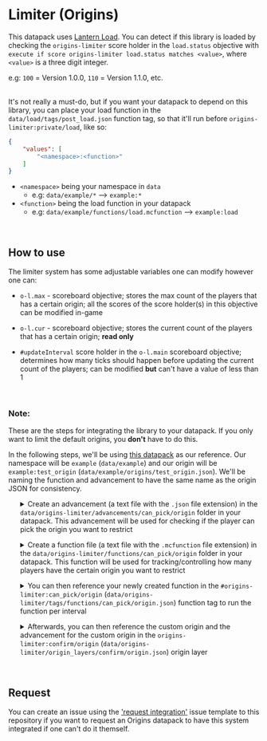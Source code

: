 # Limiter (Origins)

This datapack uses [Lantern Load](https://github.com/LanternMC/Load). You can detect if this library is loaded by checking the `origins-limiter` score holder in the `load.status` objective with `execute if score origins-limiter load.status matches <value>`, where `<value>` is a three digit integer.
<br>

e.g: `100` = Version 1.0.0, `110` = Version 1.1.0, etc.
<br>
<br>

It's not really a must-do, but if you want your datapack to depend on this library, you can place your load function in the `data/load/tags/post_load.json` function tag, so that it'll run before `origins-limiter:private/load`, like so:

```json
{
    "values": [
        "<namespace>:<function>"
    ]
}
```
* `<namespace>` being your namespace in `data`
  * e.g: `data/example/*` --> `example:*` 
* `<function>` being the load function in your datapack
  * e.g: `data/example/functions/load.mcfunction` --> `example:load` 

<br>


## How to use
The limiter system has some adjustable variables one can modify however one can:

* `o-l.max` - scoreboard objective; stores the max count of the players that has a certain origin; all the scores of the score holder(s) in this objective can be modified in-game
  
* `o-l.cur` - scoreboard objective; stores the current count of the players that has a certain origin; **read only**

* `#updateInterval` score holder in the `o-l.main` scoreboard objective; determines how many ticks should happen before updating the current count of the players; can be modified **but** can't have a value of less than 1
<br>


### Note:
These are the steps for integrating the library to your datapack. If you only want to limit the default origins, you **don't** have to do this.
<br>

In the following steps, we'll be using [this datapack](https://github.com/eggohito/origins-limiter/files/6864726/example_pack.zip) as our reference. Our namespace will be `example` (`data/example`) and our origin will be `example:test_origin` (`data/example/origins/test_origin.json`). We'll be naming the function and advancement to have the same name as the origin JSON for consistency.
<br>


<ol>
<details>

<summary>Create an advancement (a text file with the <code>.json</code> file extension) in the <code>data/origins-limiter/advancements/can_pick/origin</code> folder in your datapack. This advancement will be used for checking if the player can pick the origin you want to restrict</summary>

```json
{
    "criteria": {
        "dummy": {
            "trigger": "minecraft:impossible"
        }
    }
}
```

</details>
</ol>

<ol>
<details>

<summary>Create a function file (a text file with the <code>.mcfunction</code> file extension) in the <code>data/origins-limiter/functions/can_pick/origin</code> folder in your datapack. This function will be used for tracking/controlling how many players have the certain origin you want to restrict</summary>

```mcfunction
#   Set the max count for this origin once (can then be changed in-game afterwards)
execute unless score test_origin o-l.max = test_origin o-l.max run scoreboard players set test_origin o-l.max 1


#   Store the count of the players that currently have this origin
execute store result score test_origin o-l.cur if entity @a[nbt = {cardinal_components: {"origins:origin": {OriginLayers: [{Origin: "example:test_origin"}]}}}]


#   Grant the player an advancement to indicate that the player can choose the origin. Revoke the advancement otherwise
execute if score test_origin o-l.cur < test_origin o-l.max run advancement grant @a only origins-limiter:can_pick/origin/test_origin

execute if score test_origin o-l.cur >= test_origin o-l.max run advancement revoke @a only origins-limiter:can_pick/origin/test_origin
```

* `test_origin` score holder in the `o-l.cur` objective is used for tracking how many players have the `example:test_origin` origin

* `test_origin` score holder in the `o-l.max` objective is the max count of players that can have the `example:test_origin` origin

* `origins-limiter:can_pick/origin/test_origin` (`data/origins-limiter/advancements/test_origin.json`) being the advancement for the `example:test_origin` origin

* `example:test_origin` (`data/example/origins/test_origin.json`) being the origin you want to restrict

</details>
</ol>

<ol>
<details>

<summary>You can then reference your newly created function in the <code>#origins-limiter:can_pick/origin</code> (<code>data/origins-limiter/tags/functions/can_pick/origin.json</code>) function tag to run the function per interval</summary>

```json
{
    "values": [
        "origins-limiter:can_pick/origin/test_origin"
    ]
}
```

* `origins-limiter:test_origin` (`data/origins-limiter/functions/can_pick/origin/test_origin.mcfunction`) being the function for the `example:test_origin` origin

</details>
</ol>

<ol>
<details>
<summary>Afterwards, you can then reference the custom origin and the advancement for the custom origin in the <code>origins-limiter:confirm/origin</code> (<code>data/origins-limiter/origin_layers/confirm/origin.json</code>) origin layer</summary>

```json
{
    "origins": [
        {
            "condition": {
                "type": "origins:and",
                "conditions": [
                    {
                        "type": "origins:origin",
                        "origin": "example:test_origin"
                    },
                    {
                        "type": "origins:advancement",
                        "advancement": "origins-limiter:can_pick/origin/test_origin"
                    }
                ]
            },
            "origins": [
                "example:test_origin"
            ]
        }
    ]
}
```

* `origins-limiter:can_pick/origin/test_origin` (`data/origins-limiter/advancements/can_pick/origin/test_origin.json`) being the advancement for the `example:test_origin` origin

* `example:test_origin` (`data/example/origins/test_origin.json`) being the origin you want to restrict

</details>
</ol>
<br>


## Request
You can create an issue using the ['request integration'](https://github.com/eggohito/origins-limiter/issues/new?assignees=&labels=request&template=request-integration.md&title=%5BREQUEST%5D) issue template to this repository if you want to request an Origins datapack to have this system integrated if one can't do it themself.
